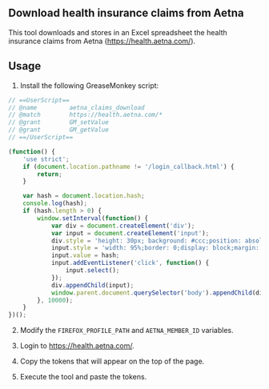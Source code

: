 ## Download health insurance claims from Aetna
This tool downloads and stores in an Excel spreadsheet the health insurance claims from Aetna (https://health.aetna.com/).

## Usage

1. Install the following GreaseMonkey script:

```js
// ==UserScript==
// @name         aetna_claims_download
// @match        https://health.aetna.com/*
// @grant        GM_setValue
// @grant        GM_getValue
// ==/UserScript==

(function() {
    'use strict';
    if (document.location.pathname != '/login_callback.html') {
        return;
    }

    var hash = document.location.hash;
    console.log(hash);
    if (hash.length > 0) {
        window.setInterval(function() {
            var div = document.createElement('div');
            var input = document.createElement('input');
            div.style = 'height: 30px; background: #ccc;position: absolute;left: 10px;top: 10px;right: 10px;';
            input.style = 'width: 95%;border: 0;display: block;margin: 5px auto';
            input.value = hash;
            input.addEventListener('click', function() {
                input.select();
            });
            div.appendChild(input);
            window.parent.document.querySelector('body').appendChild(div);
        }, 10000);
    }
})();
```

2. Modify the `FIREFOX_PROFILE_PATH` and `AETNA_MEMBER_ID` variables.

3. Login to https://health.aetna.com/.

4. Copy the tokens that will appear on the top of the page.

5. Execute the tool and paste the tokens.
